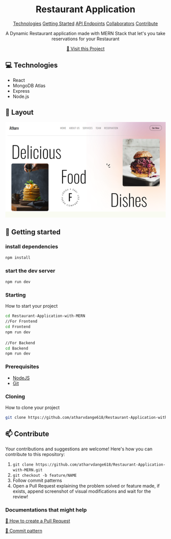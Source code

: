               
<h1 align="center" style="font-weight: bold;">Restaurant Application</h1>

<p align="center">
<a href="#tech">Technologies</a>
<a href="#started">Getting Started</a>
<a href="#routes">API Endpoints</a>
<a href="#colab">Collaborators</a>
<a href="#contribute">Contribute</a> 
</p>


<p align="center">A Dynamic Restaurant application made with MERN Stack that let's you take reservations for your Restaurant</p>


<p align="center">
<a href="https://restaurant-application-with-mern.vercel.app/">📱 Visit this Project</a>
</p>
 
<h2 id="technologies">💻 Technologies</h2>

- React
- MongoDB Atlas
- Express
- Node.js

<h2 id="layout">🎨 Layout</h2>

<p>
<img src="ui.png" alt="Project UI">
</p>
 
<h2 id="started">🚀 Getting started</h2>

### install dependencies
```bash
npm install
```
### start the dev server
```bash
npm run dev
```
 
<h3>Starting</h3>

How to start your project

```bash
cd Restaurant-Application-with-MERN
//For Frontend
cd Frontend
npm run dev

//For Backend
cd Backend
npm run dev
```
 
<h3>Prerequisites</h3>

- [NodeJS](https://github.com/)
- [Git](https://github.com)
 
<h3>Cloning</h3>

How to clone your project

```bash
git clone https://github.com/atharvdange618/Restaurant-Application-with-MERN.git
```
 
<h2 id="contribute">📫 Contribute</h2>

Your contributions and suggestions are welcome! Here's how you can contribute to this repository:

1. `git clone https://github.com/atharvdange618/Restaurant-Application-with-MERN.git`
2. `git checkout -b feature/NAME`
3. Follow commit patterns
4. Open a Pull Request explaining the problem solved or feature made, if exists, append screenshot of visual modifications and wait for the review!
 
<h3>Documentations that might help</h3>

[📝 How to create a Pull Request](https://www.atlassian.com/br/git/tutorials/making-a-pull-request)

[💾 Commit pattern](https://gist.github.com/joshbuchea/6f47e86d2510bce28f8e7f42ae84c716)
